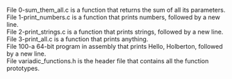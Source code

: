 File 0-sum_them_all.c is a function that returns the sum of all its parameters.  
File 1-print_numbers.c is a function that prints numbers, followed by a new line.  
File 2-print_strings.c is a function that prints strings, followed by a new line.  
File 3-print_all.c is a function that prints anything.  
File 100-a 64-bit program in assembly that prints Hello, Holberton, followed by a new line.    
File variadic_functions.h is the header file that contains all the function prototypes.  
